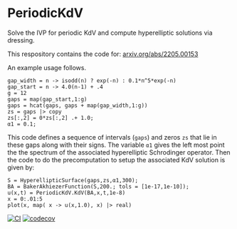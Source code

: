 # PeriodicKdV
Solve the IVP for periodic KdV and compute hyperelliptic solutions via dressing.

This respository contains the code for: [arxiv.org/abs/2205.00153](https://arxiv.org/abs/2205.00153)

An example usage follows.
```
gap_width = n -> isodd(n) ? exp(-n) : 0.1*n^5*exp(-n)
gap_start = n -> 4.0(n-1) + .4
g = 12
gaps = map(gap_start,1:g)
gaps = hcat(gaps, gaps + map(gap_width,1:g))
zs = gaps |> copy
zs[:,2] = 0*zs[:,2] .+ 1.0;
α1 = 0.1;
```
This code defines a sequence of intervals (`gaps`) and zeros `zs` that lie in these gaps along with their signs.  The variable `α1` gives the left most point the the spectrum of the associated hyperelliptic Schrodinger operator.  Then the code to do the precomputation to setup the associated KdV solution is given by:
```
S = HyperellipticSurface(gaps,zs,α1,300);
BA = BakerAkhiezerFunction(S,200.; tols = [1e-17,1e-10]);
u(x,t) = PeriodicKdV.KdV(BA,x,t,1e-8)
x = 0:.01:5
plot(x, map( x -> u(x,1.0), x) |> real)
```




[![CI](https://github.com/tomtrogdon/PeriodicKdV.jl/actions/workflows/CI.yml/badge.svg)](https://github.com/tomtrogdon/PeriodicKdV.jl/actions/workflows/CI.yml) [![codecov](https://codecov.io/gh/tomtrogdon/PeriodicKdV.jl/branch/main/graph/badge.svg?token=JCU86U5O3J)](https://codecov.io/gh/tomtrogdon/PeriodicKdV.jl)

